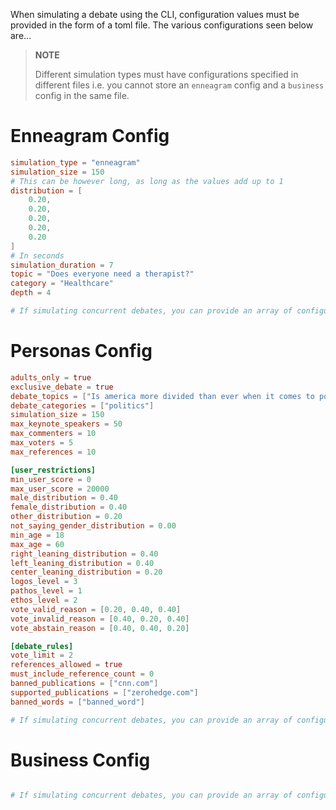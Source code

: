 When simulating a debate using the CLI, configuration values must be provided in the form of a toml file. The various configurations seen below are...

> **NOTE**
>
> Different simulation types must have configurations specified in different files i.e. you cannot 
> store an `enneagram` config and a `business` config in the same file.

# Enneagram Config
```toml
simulation_type = "enneagram"
simulation_size = 150
# This can be however long, as long as the values add up to 1
distribution = [
    0.20,
    0.20,
    0.20,
    0.20,
    0.20 
]
# In seconds
simulation_duration = 7
topic = "Does everyone need a therapist?"
category = "Healthcare"
depth = 4

# If simulating concurrent debates, you can provide an array of configurations
```

# Personas Config
```toml
adults_only = true
exclusive_debate = true
debate_topics = ["Is america more divided than ever when it comes to politics?"]
debate_categories = ["politics"]
simulation_size = 150
max_keynote_speakers = 50
max_commenters = 10
max_voters = 5
max_references = 10

[user_restrictions]
min_user_score = 0
max_user_score = 20000
male_distribution = 0.40
female_distribution = 0.40
other_distribution = 0.20
not_saying_gender_distribution = 0.00
min_age = 18
max_age = 60
right_leaning_distribution = 0.40
left_leaning_distribution = 0.40
center_leaning_distribution = 0.20
logos_level = 3
pathos_level = 1
ethos_level = 2
vote_valid_reason = [0.20, 0.40, 0.40]
vote_invalid_reason = [0.40, 0.20, 0.40]
vote_abstain_reason = [0.40, 0.40, 0.20]

[debate_rules]
vote_limit = 2
references_allowed = true 
must_include_reference_count = 0
banned_publications = ["cnn.com"]
supported_publications = ["zerohedge.com"]
banned_words = ["banned_word"]

# If simulating concurrent debates, you can provide an array of configurations
```

# Business Config
```toml

# If simulating concurrent debates, you can provide an array of configurations
```